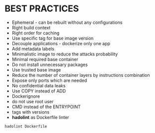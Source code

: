 # BEST PRACTICES
- Ephemeral - can be rebuilt without any configurations
- Right build context
- Right order for caching
- Use specific tag for base image version
- Decouple applications - dockerize only one app
- Add metadata labels
- Minimalistic image to reduce the attacks probability
- Minimal required base container
- Do not install unnecessary packages
- Use trusted base image
- Reduce the number of container layers by instructions combination
- Expose only ports which are needed
- No confidential data leaks
- Use COPY instead of ADD
- Dockerignore
- do not use root user
- CMD instead of the ENTRYPOINT
- tags with versions
- **hadolint** as Dockerfile linter
```
hadolint Dockerfile
```